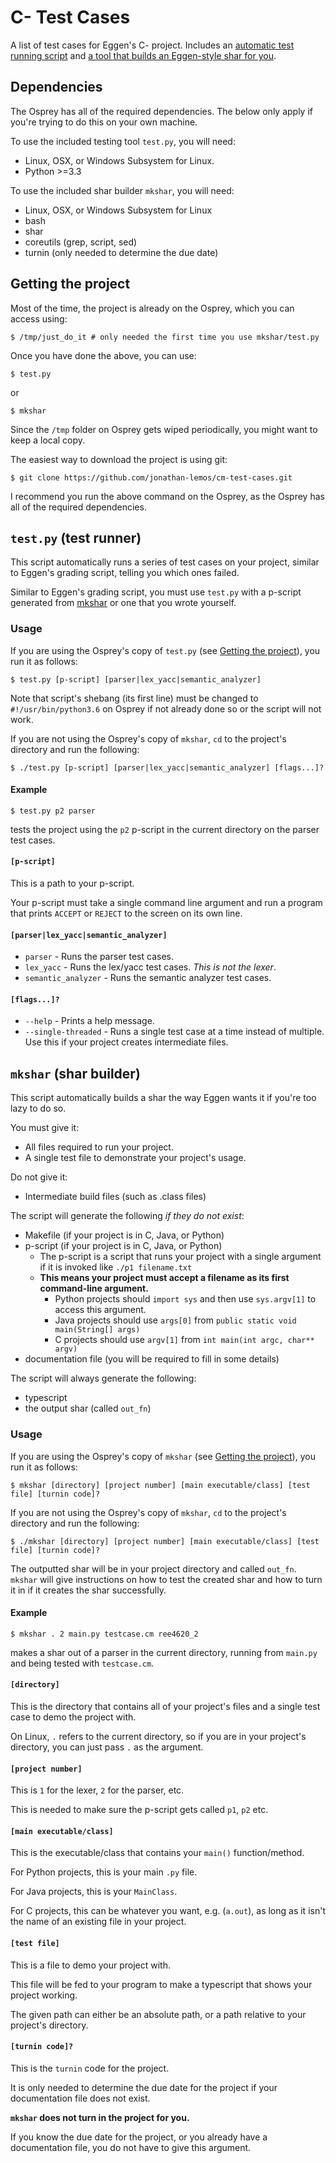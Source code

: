 # C- Test Cases
A list of test cases for Eggen's C- project.
Includes an [automatic test running script](#testpy-test-runner) and [a tool that builds an Eggen-style shar for you](#mkshar-shar-builder).

## Dependencies
The Osprey has all of the required dependencies.
The below only apply if you're trying to do this on your own machine.

To use the included testing tool `test.py`, you will need:
* Linux, OSX, or Windows Subsystem for Linux.
* Python >=3.3

To use the included shar builder `mkshar`, you will need:
* Linux, OSX, or Windows Subsystem for Linux
* bash
* shar
* coreutils (grep, script, sed)
* turnin (only needed to determine the due date)

## Getting the project
Most of the time, the project is already on the Osprey, which you can access using:
```shell
$ /tmp/just_do_it # only needed the first time you use mkshar/test.py
```

Once you have done the above, you can use:
```shell
$ test.py
```
or
```shell
$ mkshar
```

Since the `/tmp` folder on Osprey gets wiped periodically, you might want to keep a local copy.

The easiest way to download the project is using git:
```shell
$ git clone https://github.com/jonathan-lemos/cm-test-cases.git
```
I recommend you run the above command on the Osprey, as the Osprey has all of the required dependencies.

## `test.py` (test runner)
This script automatically runs a series of test cases on your project, similar to Eggen's grading script, telling you which ones failed.

Similar to Eggen's grading script, you must use `test.py` with a p-script generated from [mkshar](#mkshar-shar-builder) or one that you wrote yourself.

### Usage
If you are using the Osprey's copy of `test.py` (see [Getting the project](#getting-the-project)), you run it as follows:
```shell
$ test.py [p-script] [parser|lex_yacc|semantic_analyzer]
```
Note that script's shebang (its first line) must be changed to `#!/usr/bin/python3.6` on Osprey if not already done so or the script will not work.

If you are not using the Osprey's copy of `mkshar`, `cd` to the project's directory and run the following:
```shell
$ ./test.py [p-script] [parser|lex_yacc|semantic_analyzer] [flags...]?
```

#### Example
```shell
$ test.py p2 parser
```
tests the project using the `p2` p-script in the current directory on the parser test cases.

#### `[p-script]`
This is a path to your p-script.

Your p-script must take a single command line argument and run a program that prints `ACCEPT` or `REJECT` to the screen on its own line.

#### `[parser|lex_yacc|semantic_analyzer]`
* `parser` - Runs the parser test cases.
* `lex_yacc` - Runs the lex/yacc test cases. *This is not the lexer*.
* `semantic_analyzer` - Runs the semantic analyzer test cases.

#### `[flags...]?`
* `--help` - Prints a help message.
* `--single-threaded` - Runs a single test case at a time instead of multiple. Use this if your project creates intermediate files.

## `mkshar` (shar builder)
This script automatically builds a shar the way Eggen wants it if you're too lazy to do so.

You must give it:
* All files required to run your project.
* A single test file to demonstrate your project's usage.

Do not give it:
* Intermediate build files (such as .class files)

The script will generate the following *if they do not exist*:
* Makefile (if your project is in C, Java, or Python)
* p-script (if your project is in C, Java, or Python)
	* The p-script is a script that runs your project with a single argument if it is invoked like `./p1 filename.txt`
	* **This means your project must accept a filename as its first command-line argument.**
		* Python projects should `import sys` and then use `sys.argv[1]` to access this argument.
		* Java projects should use `args[0]` from `public static void main(String[] args)`
		* C projects should use `argv[1]` from `int main(int argc, char** argv)`
* documentation file (you will be required to fill in some details)

The script will always generate the following:
* typescript
* the output shar (called `out_fn`)

### Usage
If you are using the Osprey's copy of `mkshar` (see [Getting the project](#getting-the-project)), you run it as follows:
```shell
$ mkshar [directory] [project number] [main executable/class] [test file] [turnin code]?
```

If you are not using the Osprey's copy of `mkshar`, `cd` to the project's directory and run the following:
```shell
$ ./mkshar [directory] [project number] [main executable/class] [test file] [turnin code]?
```

The outputted shar will be in your project directory and called `out_fn`.
`mkshar` will give instructions on how to test the created shar and how to turn it in if it creates the shar successfully.

#### Example
```shell
$ mkshar . 2 main.py testcase.cm ree4620_2
```
makes a shar out of a parser in the current directory, running from `main.py` and being tested with `testcase.cm`.

#### `[directory]`
This is the directory that contains all of your project's files and a single test case to demo the project with.

On Linux, `.` refers to the current directory, so if you are in your project's directory, you can just pass `.` as the argument.

#### `[project number]`
This is `1` for the lexer, `2` for the parser, etc.

This is needed to make sure the p-script gets called `p1`, `p2` etc.

#### `[main executable/class]`
This is the executable/class that contains your `main()` function/method.

For Python projects, this is your main `.py` file.

For Java projects, this is your `MainClass`.

For C projects, this can be whatever you want, e.g. (`a.out`), as long as it isn't the name of an existing file in your project.

#### `[test file]`
This is a file to demo your project with.

This file will be fed to your program to make a typescript that shows your project working.

The given path can either be an absolute path, or a path relative to your project's directory.

#### `[turnin code]?`
This is the `turnin` code for the project.

It is only needed to determine the due date for the project if your documentation file does not exist.

**`mkshar` does not turn in the project for you.**

If you know the due date for the project, or you already have a documentation file, you do not have to give this argument.

